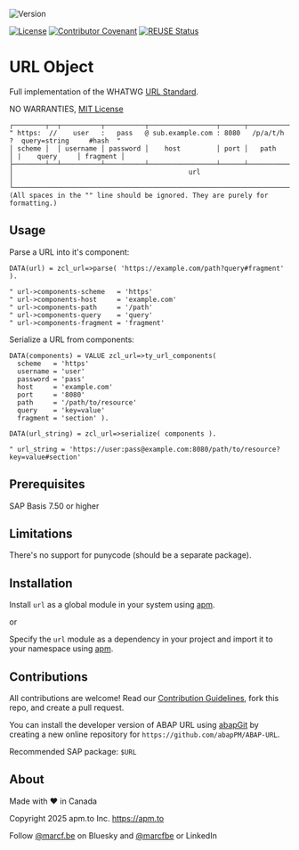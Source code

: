![Version](https://img.shields.io/endpoint?url=https://shield.abappm.com/github/abapPM/ABAP-URL/src/%2523apmg%2523cl_url.clas.abap/c_version&label=Version&color=blue)

[![License](https://img.shields.io/github/license/abapPM/ABAP-URL?label=License&color=success)](https://github.com/abapPM/ABAP-URL/blob/main/LICENSE)
[![Contributor Covenant](https://img.shields.io/badge/Contributor%20Covenant-2.1-4baaaa.svg?color=success)](https://github.com/abapPM/.github/blob/main/CODE_OF_CONDUCT.md)
[![REUSE Status](https://api.reuse.software/badge/github.com/abapPM/ABAP-URL)](https://api.reuse.software/info/github.com/abapPM/ABAP-URL)

# URL Object

Full implementation of the WHATWG [URL Standard](https://url.spec.whatwg.org/).

NO WARRANTIES, [MIT License](https://github.com/abapPM/ABAP-URL/blob/main/LICENSE)

```
┌────────┬──┬──────────┬──────────┬─────────────────┬──────┬──────────┬─┬──────────────┬──────────┐
" https:  //    user   :   pass   @ sub.example.com : 8080   /p/a/t/h  ?  query=string     #hash  "
│ scheme │  │ username │ password │    host         │ port │   path   │ |    query     │ fragment │
├────────┴──┴──────────┴──────────┴─────────────────┴──────┴──────────┴─┴──────────────┴──────────┤
│                                            url                                                  │
└─────────────────────────────────────────────────────────────────────────────────────────────────┘
(All spaces in the "" line should be ignored. They are purely for formatting.)
```

## Usage

Parse a URL into it's component:

```abap
DATA(url) = zcl_url=>parse( 'https://example.com/path?query#fragment' ).

" url->components-scheme   = 'https'
" url->components-host     = 'example.com'
" url->components-path     = '/path'
" url->components-query    = 'query'
" url->components-fragment = 'fragment'
```

Serialize a URL from components:

```abap
DATA(components) = VALUE zcl_url=>ty_url_components(
  scheme   = 'https'
  username = 'user'
  password = 'pass'
  host     = 'example.com'
  port     = '8080'
  path     = '/path/to/resource'
  query    = 'key=value'
  fragment = 'section' ).

DATA(url_string) = zcl_url=>serialize( components ).

" url_string = 'https://user:pass@example.com:8080/path/to/resource?key=value#section'
```

## Prerequisites

SAP Basis 7.50 or higher

## Limitations

There's no support for punycode (should be a separate package).

## Installation

Install `url` as a global module in your system using [apm](https://abappm.com).

or

Specify the `url` module as a dependency in your project and import it to your namespace using [apm](https://abappm.com).

## Contributions

All contributions are welcome! Read our [Contribution Guidelines](https://github.com/abapPM/ABAP-URL/blob/main/CONTRIBUTING.md), fork this repo, and create a pull request.

You can install the developer version of ABAP URL using [abapGit](https://github.com/abapGit/abapGit) by creating a new online repository for `https://github.com/abapPM/ABAP-URL`.

Recommended SAP package: `$URL`

## About

Made with ❤ in Canada

Copyright 2025 apm.to Inc. <https://apm.to>

Follow [@marcf.be](https://bsky.app/profile/marcf.be) on Bluesky and [@marcfbe](https://linkedin.com/in/marcfbe) or LinkedIn
